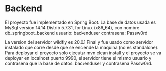 # Backend
El proyecto fue implementado en Spring Boot.
La base de datos usada es MySql version 14.14 Distrib 5.7.31, for Linux (x86_64),
con nombre db_springboot_backend
usuario: backenduser
contrasena: Passw0rd

La version del servidor wildfly es 20.0.1 Final y fue usado como servidor instalado que corre desde que se enciende la maquina (no es standalone).
Para deployar el proyecto solo ejecutar mvn clean install y el proyecto se va deployar en localhost puerto 9990, el servidor tiene el mismo usuario y contrasena
que la base de datos: backenduser y contrasena Passw0rd.

